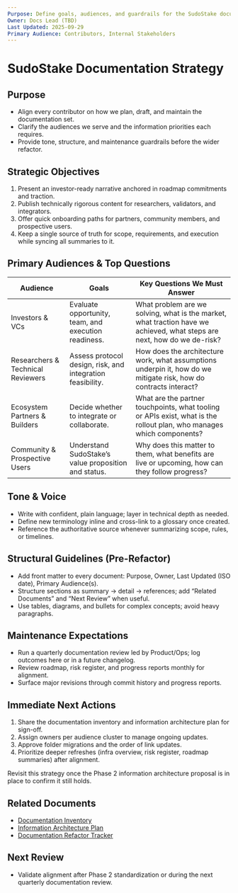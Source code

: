 ```yaml
---
Purpose: Define goals, audiences, and guardrails for the SudoStake documentation refactor.
Owner: Docs Lead (TBD)
Last Updated: 2025-09-29
Primary Audience: Contributors, Internal Stakeholders
---
```


# SudoStake Documentation Strategy

## Purpose
- Align every contributor on how we plan, draft, and maintain the documentation set.
- Clarify the audiences we serve and the information priorities each requires.
- Provide tone, structure, and maintenance guardrails before the wider refactor.

## Strategic Objectives
1. Present an investor-ready narrative anchored in roadmap commitments and traction.
2. Publish technically rigorous content for researchers, validators, and integrators.
3. Offer quick onboarding paths for partners, community members, and prospective users.
4. Keep a single source of truth for scope, requirements, and execution while syncing all summaries to it.

## Primary Audiences & Top Questions
| Audience | Goals | Key Questions We Must Answer |
| --- | --- | --- |
| Investors & VCs | Evaluate opportunity, team, and execution readiness. | What problem are we solving, what is the market, what traction have we achieved, what steps are next, how do we de-risk? |
| Researchers & Technical Reviewers | Assess protocol design, risk, and integration feasibility. | How does the architecture work, what assumptions underpin it, how do we mitigate risk, how do contracts interact? |
| Ecosystem Partners & Builders | Decide whether to integrate or collaborate. | What are the partner touchpoints, what tooling or APIs exist, what is the rollout plan, who manages which components? |
| Community & Prospective Users | Understand SudoStake’s value proposition and status. | Why does this matter to them, what benefits are live or upcoming, how can they follow progress? |

## Tone & Voice
- Write with confident, plain language; layer in technical depth as needed.
- Define new terminology inline and cross-link to a glossary once created.
- Reference the authoritative source whenever summarizing scope, rules, or timelines.

## Structural Guidelines (Pre-Refactor)
- Add front matter to every document: Purpose, Owner, Last Updated (ISO date), Primary Audience(s).
- Structure sections as summary → detail → references; add “Related Documents” and “Next Review” when useful.
- Use tables, diagrams, and bullets for complex concepts; avoid heavy paragraphs.

## Maintenance Expectations
- Run a quarterly documentation review led by Product/Ops; log outcomes here or in a future changelog.
- Review roadmap, risk register, and progress reports monthly for alignment.
- Surface major revisions through commit history and progress reports.

## Immediate Next Actions
1. Share the documentation inventory and information architecture plan for sign-off.
2. Assign owners per audience cluster to manage ongoing updates.
3. Approve folder migrations and the order of link updates.
4. Prioritize deeper refreshes (infra overview, risk register, roadmap summaries) after alignment.

Revisit this strategy once the Phase 2 information architecture proposal is in place to confirm it still holds.

## Related Documents
- [Documentation Inventory](./documentation-inventory.md)
- [Information Architecture Plan](./information-architecture-plan.md)
- [Documentation Refactor Tracker](./documentation-refactor-tracker.md)

## Next Review
- Validate alignment after Phase 2 standardization or during the next quarterly documentation review.
